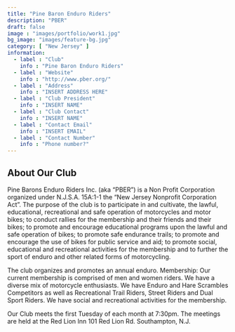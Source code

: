 ```yaml
---
title: "Pine Baron Enduro Riders"
description: "PBER"
draft: false
image : "images/portfolio/work1.jpg"
bg_image: "images/feature-bg.jpg"
category: [ "New Jersey" ]
information:
  - label : "Club"
    info : "Pine Baron Enduro Riders"
  - label : "Website"
    info : "http://www.pber.org/"
  - label : "Address"
    info : "INSERT ADDRESS HERE"
  - label : "Club President"
    info : "INSERT NAME"
  - label : "Club Contact"
    info : "INSERT NAME"
  - label : "Contact Email"
    info : "INSERT EMAIL"
  - label : "Contact Number"
    info : "Phone number?"
---
```


## About Our Club

Pine Barons Enduro Riders Inc. (aka “PBER”) is a Non Profit Corporation organized under N.J.S.A. 15A:1-1 the “New Jersey Nonprofit Corporation Act”. The purpose of the club is to participate in and cultivate, the lawful, educational, recreational and safe operation of motorcycles and motor bikes; to conduct rallies for the membership and their friends and their bikes; to promote and encourage educational programs upon the lawful and safe operation of bikes; to promote safe endurance trails; to promote and encourage the use of bikes for public service and aid; to promote social, educational and recreational activities for the membership and to further the sport of enduro and other related forms of motorcycling. 

The club organizes and promotes an annual enduro. Membership: Our current membership is comprised of men and women riders. We have a diverse mix of motorcycle enthusiasts. We have Enduro and Hare Scrambles Competitors as well as Recreational Trail Riders, Street Riders and Dual Sport Riders. We have social and recreational activities for the membership.

Our Club meets the first Tuesday of each month at 7:30pm. The meetings are held at the Red Lion Inn 101 Red Lion Rd. Southampton, N.J.
